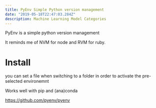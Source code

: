 ```yaml
---
title: PyEnv Simple Python version management
date: "2019-05-18T22:47:03.284Z"
description: Machine Learning Model Categories
---
```


PyEnv is a simple python version management

It reminds me of NVM for node and RVM for ruby.

# Install

you can set a file when switching to a folder in order to activate the pre-selected environemnt

Works well with pip and (ana)conda

https://github.com/pyenv/pyenv